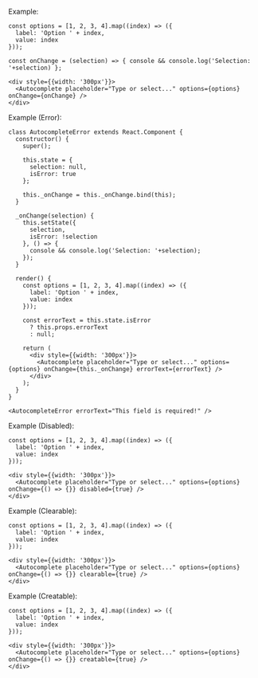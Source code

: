 Example:

    const options = [1, 2, 3, 4].map((index) => ({
      label: 'Option ' + index,
      value: index
    }));

    const onChange = (selection) => { console && console.log('Selection: '+selection) };

    <div style={{width: '300px'}}>
      <Autocomplete placeholder="Type or select..." options={options} onChange={onChange} />
    </div>

Example (Error):

    class AutocompleteError extends React.Component {  
      constructor() {
        super();

        this.state = {
          selection: null,
          isError: true
        };

        this._onChange = this._onChange.bind(this);
      }

      _onChange(selection) {
        this.setState({
          selection,
          isError: !selection
        }, () => {
          console && console.log('Selection: '+selection);
        });
      }

      render() {
        const options = [1, 2, 3, 4].map((index) => ({
          label: 'Option ' + index,
          value: index
        }));

        const errorText = this.state.isError
          ? this.props.errorText
          : null;

        return (
          <div style={{width: '300px'}}>
            <Autocomplete placeholder="Type or select..." options={options} onChange={this._onChange} errorText={errorText} />
          </div>
        );
      }
    }

    <AutocompleteError errorText="This field is required!" />

Example (Disabled):

    const options = [1, 2, 3, 4].map((index) => ({
      label: 'Option ' + index,
      value: index
    }));

    <div style={{width: '300px'}}>
      <Autocomplete placeholder="Type or select..." options={options} onChange={() => {}} disabled={true} />
    </div>

Example (Clearable):

    const options = [1, 2, 3, 4].map((index) => ({
      label: 'Option ' + index,
      value: index
    }));

    <div style={{width: '300px'}}>
      <Autocomplete placeholder="Type or select..." options={options} onChange={() => {}} clearable={true} />
    </div>

Example (Creatable):

    const options = [1, 2, 3, 4].map((index) => ({
      label: 'Option ' + index,
      value: index
    }));

    <div style={{width: '300px'}}>
      <Autocomplete placeholder="Type or select..." options={options} onChange={() => {}} creatable={true} />
    </div>

